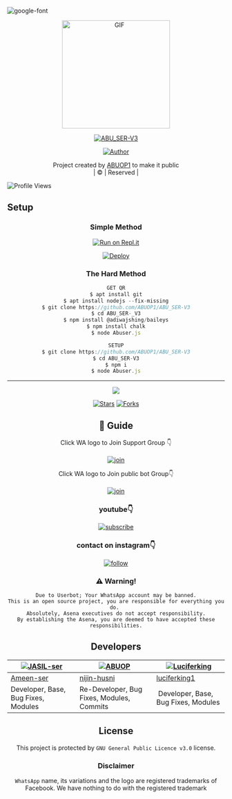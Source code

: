  <img src="https://www.linkpicture.com/q/20220107_193223_1.jpg" alt="google-font" border="0"></a>
<div align="center">
        <img src="https://i.ibb.co/TcDLWQg/IMG-20220106-WA0000.jpg" alt="GIF" width="250" height="250"/>
</p>

<a href="#"><img title="ABU_SER-V3" src="https://img.shields.io/badge/ABU_SER-V3-green?colorA=%23ff0000&colorB=%23017e40&style=for-the-badge"></a>
</p>
  <p align="center">
<a href="https://github.com/nijin-husni"><img title="Author" src="https://img.shields.io/badge/Author-/ABU_SER-V3?color=blue&style=for-the-badge&logo=whatsapp"></a>
</p>
</div>
<p align="center">
Project created by <a href="https://github.com/nijin-husni">ABUOP1</a> to make it public
    <br>
       | © |
        Reserved |
    <br> 
</p>

![Profile Views](https://hits.seeyoufarm.com/api/count/incr/badge.svg?url=https://github.com/nijin-husni/MAALUTTY_V3&title=ABU_SER_V3%20Views)

## Setup
<div align="center">

  ### Simple Method
 
[![Run on Repl.it](https://repl.it/badge/github/quiec/whatsAlfa)](https://replit.com/@Husniser/MAALUTTYV3-QR)
  

[![Deploy](https://www.herokucdn.com/deploy/button.svg)](https://heroku.com/deploy?template=https://github.com/ABUOP1/Abu-ser-ABU.DEPLOY) 
 
### The Hard Method
```js
GET QR
$ apt install git
$ apt install nodejs --fix-missing
$ git clone https://github.com/ABUOP1/ABU_SER-V3
$ cd ABU_SER-_V3
$ npm install @adiwajshing/baileys
$ npm install chalk
$ node Abuser.js
```
      
```js
SETUP
$ git clone https://github.com/ABUOP1/ABU_SER-V3
$ cd ABU_SER-V3
$ npm i
$ node Abuser.js
```

----

  <p align="center">
  <a href="https://github.com/ABUOP1/ABU_SER-V3">
    
<a href="https://github.com/farhan-dqz/followers">
<img src="https://img.shields.io/github/repo-size/farhan-dqz/Julie-Mwol?color=green&label=Repo%20total%20size&style=plastic">
<p align="center">
<a href="https://github.com/ABUOP1/followers"
<img title="Followers" src="https://img.shields.io/github/followers/nijin-husni?color=blue&style=flat-square"></a>
<a href="https://github.com/ABUOP1/ABU_SER-V3/stargazers/"><img title="Stars" src="https://img.shields.io/github/stars/ABUOP1/ABU_SER-V3?color=blue&style=flat-trangle"></a>
<a href="https://github.com/ABUOP1/ABU_SER-V3/network/members"><img title="Forks" src="https://img.shields.io/github/forks/ABUOP1/ABU_SER-V3?color=blue&style=flat-trangle"></a>
</p>

## 📢 Guide
Click WA logo to Join Support Group 👇
    <br>
<br>
  [![join](https://github.com/Alien-alfa/PublicBot/blob/main/wlogo.svg.png)](https://chat.whatsapp.com/FO3JyZPm1ma3vHyEQjaToY)
  <div align="center">


Click WA logo to Join public bot Group👇
    <br>
<br>
  [![join](https://github.com/Alien-alfa/PublicBot/blob/main/wlogo.svg.png)](https://chat.whatsapp.com/BUt420LTGKBHNHALHKV9jJ)
  <div align="center">

  </div>

### youtube👇

[![subscribe](https://i.ibb.co/mqttCVQ/images-1-1.png)](https://youtube.com/channel/UCllom1TvXieyxcGaanSpMvA)


### contact on instagram👇

[![follow](https://i.ibb.co/zHdm4Hj/images-5-2.jpg)](https://www.instagram.com/_husni_ser_/)


### ⚠️ Warning! 
```
Due to Userbot; Your WhatsApp account may be banned.
This is an open source project, you are responsible for everything you do. 
Absolutely, Asena executives do not accept responsibility.
By establishing the Asena, you are deemed to have accepted these responsibilities.
```

## Developers
  <div align="center">
    
  [![JASIL-ser](https://github.com/ABUOP1.png?size=100)](https://github.com/ABUOP1) | [![ABUOP](https://github.com/ABUOP1.png?size=100)](https://github.com/AI-VIKI) | [![Luciferking](https://github.com/luciferking1.png?size=100)](https://github.com/luciferking1) 
----|----|----
[Ameen-ser](https://github.com/Ameen-ser) | [nijin-husni](https://github.com/nijin-husni) | [luciferking1](https://github.com/luciferking1) 
Developer, Base, Bug Fixes, Modules| Re-Developer, Bug Fixes, Modules, Commits |  Developer, Base, Bug Fixes, Modules
  </div>
    
    


## License
This project is protected by `GNU General Public Licence v3.0` license.

### Disclaimer
`WhatsApp` name, its variations and the logo are registered trademarks of Facebook. We have nothing to do with the registered trademark
